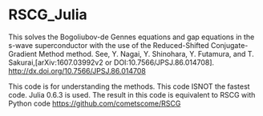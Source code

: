 # RSCG_Julia
This solves the Bogoliubov-de Gennes equations and gap equations in the s-wave superconductor with the use of the Reduced-Shifted Conjugate-Gradient Method method. See, Y. Nagai, Y. Shinohara, Y. Futamura, and T. Sakurai,[arXiv:1607.03992v2 or DOI:10.7566/JPSJ.86.014708]. http://dx.doi.org/10.7566/JPSJ.86.014708  

This code is for understanding the methods. This code ISNOT the fastest code.
Julia 0.6.3 is used. 
The result in this code is equivalent to RSCG with Python code 
https://github.com/cometscome/RSCG
